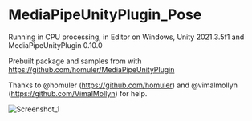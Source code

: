 # MediaPipeUnityPlugin_Pose

Running in CPU processing, in Editor on Windows, Unity 2021.3.5f1 and MediaPipeUnityPlugin 0.10.0

Prebuilt package and samples from with https://github.com/homuler/MediaPipeUnityPlugin

Thanks to @homuler (https://github.com/homuler) and @vimalmollyn (https://github.com/VimalMollyn) for help.

![Screenshot_1](https://user-images.githubusercontent.com/32485137/178562029-e8256191-6407-4a3a-a9cf-ed6787e06c90.png)

